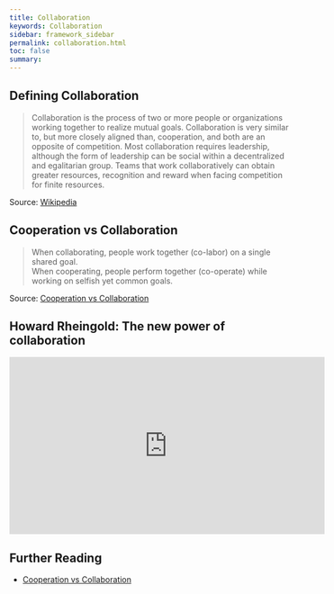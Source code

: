 ```yaml
---
title: Collaboration
keywords: Collaboration
sidebar: framework_sidebar
permalink: collaboration.html
toc: false
summary:
---
```


## Defining Collaboration
> Collaboration is the process of two or more people or organizations working together to realize mutual goals. Collaboration is very similar to, but more closely aligned than, cooperation, and both are an opposite of competition. Most collaboration requires leadership, although the form of leadership can be social within a decentralized and egalitarian group. Teams that work collaboratively can obtain greater resources, recognition and reward when facing competition for finite resources.

Source: [Wikipedia](https://en.wikipedia.org/wiki/Collaboration)

## Cooperation vs Collaboration
> When collaborating, people work together (co-labor) on a single shared goal.
> <br>
> When cooperating, people perform together (co-operate) while working on selfish yet common goals.

Source: [Cooperation vs Collaboration](http://cloudhead.headmine.net/post/3279118157/cooperation-vs-collaboration)

## Howard Rheingold: The new power of collaboration
<iframe src="https://embed-ssl.ted.com/talks/howard_rheingold_on_collaboration.html" width="560" height="315" frameborder="0" scrolling="no" webkitAllowFullScreen mozallowfullscreen allowFullScreen></iframe>

## Further Reading
* [Cooperation vs Collaboration](http://cloudhead.headmine.net/post/3279118157/cooperation-vs-collaboration)
